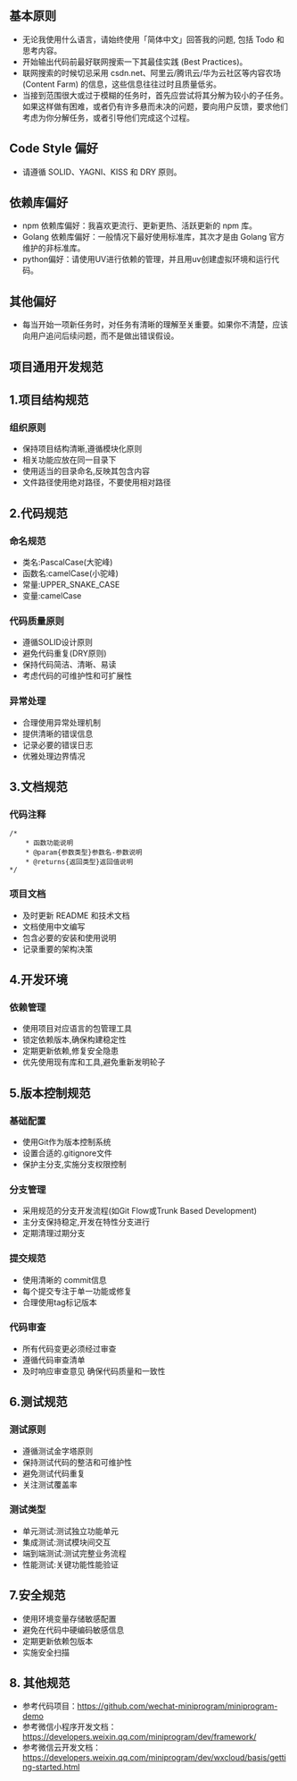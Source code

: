 ## 基本原则

- 无论我使用什么语言，请始终使用「简体中文」回答我的问题, 包括 Todo 和思考内容。
- 开始输出代码前最好联网搜索一下其最佳实践 (Best Practices)。
- 联网搜索的时候切忌采用 csdn.net、阿里云/腾讯云/华为云社区等内容农场 (Content Farm) 的信息，这些信息往往过时且质量低劣。
- 当接到范围很大或过于模糊的任务时，首先应尝试将其分解为较小的子任务。如果这样做有困难，或者仍有许多悬而未决的问题，要向用户反馈，要求他们考虑为你分解任务，或者引导他们完成这个过程。

## Code Style 偏好
- 请遵循 SOLID、YAGNI、KISS 和 DRY 原则。

## 依赖库偏好
- npm 依赖库偏好：我喜欢更流行、更新更热、活跃更新的 npm 库。
- Golang 依赖库偏好：一般情况下最好使用标准库，其次才是由 Golang 官方维护的非标准库。
- python偏好：请使用UV进行依赖的管理，并且用uv创建虚拟环境和运行代码。

## 其他偏好
- 每当开始一项新任务时，对任务有清晰的理解至关重要。如果你不清楚，应该向用户追问后续问题，而不是做出错误假设。

## 项目通用开发规范

## 1.项目结构规范
### 组织原则
- 保持项目结构清晰,遵循模块化原则
- 相关功能应放在同一目录下
- 使用适当的目录命名,反映其包含内容
- 文件路径使用绝对路径，不要使用相对路径

## 2.代码规范
### 命名规范
- 类名:PascalCase(大驼峰)
- 函数名:camelCase(小驼峰)
- 常量:UPPER_SNAKE_CASE
- 变量:camelCase
### 代码质量原则
- 遵循SOLID设计原则
- 避免代码重复(DRY原则)
- 保持代码简洁、清晰、易读
- 考虑代码的可维护性和可扩展性
### 异常处理
- 合理使用异常处理机制
- 提供清晰的错误信息
- 记录必要的错误日志
- 优雅处理边界情况

## 3.文档规范
### 代码注释
```
/*
    * 函数功能说明
    * @param{参数类型}参数名-参数说明
    * @returns{返回类型}返回值说明
*/
```
### 项目文档
- 及时更新 README 和技术文档
- 文档使用中文编写
- 包含必要的安装和使用说明
- 记录重要的架构决策

## 4.开发环境
### 依赖管理
- 使用项目对应语言的包管理工具
- 锁定依赖版本,确保构建稳定性
- 定期更新依赖,修复安全隐患
- 优先使用现有库和工具,避免重新发明轮子

## 5.版本控制规范
### 基础配置
- 使用Git作为版本控制系统
- 设置合适的.gitignore文件
- 保护主分支,实施分支权限控制
### 分支管理
- 采用规范的分支开发流程(如Git Flow或Trunk Based Development)
- 主分支保持稳定,开发在特性分支进行
- 定期清理过期分支
### 提交规范
- 使用清晰的 commit信息
- 每个提交专注于单一功能或修复
- 合理使用tag标记版本
### 代码审查
- 所有代码变更必须经过审查
- 遵循代码审查清单
- 及时响应审查意见
确保代码质量和一致性

## 6.测试规范
### 测试原则
- 遵循测试金字塔原则
- 保持测试代码的整洁和可维护性
- 避免测试代码重复
- 关注测试覆盖率
### 测试类型
- 单元测试:测试独立功能单元
- 集成测试:测试模块间交互
- 端到端测试:测试完整业务流程
- 性能测试:关键功能性能验证

## 7.安全规范
- 使用环境变量存储敏感配置
- 避免在代码中硬编码敏感信息
- 定期更新依赖包版本
- 实施安全扫描

## 8. 其他规范
- 参考代码项目：https://github.com/wechat-miniprogram/miniprogram-demo
- 参考微信小程序开发文档：https://developers.weixin.qq.com/miniprogram/dev/framework/
- 参考微信云开发文档：https://developers.weixin.qq.com/miniprogram/dev/wxcloud/basis/getting-started.html